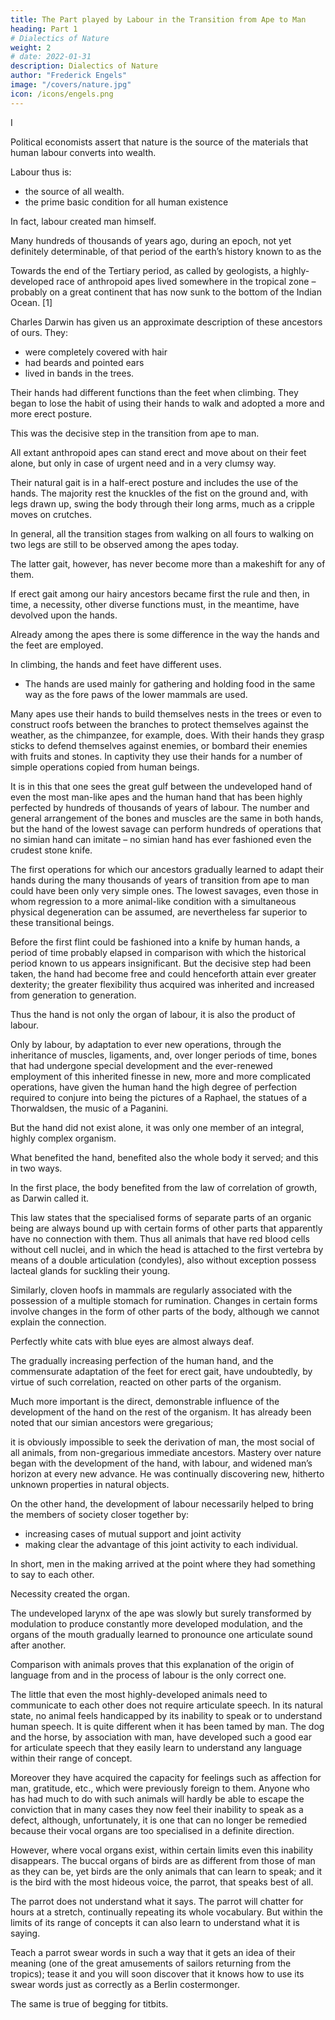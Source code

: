 ```yaml
---
title: The Part played by Labour in the Transition from Ape to Man
heading: Part 1
# Dialectics of Nature
weight: 2
# date: 2022-01-31
description: Dialectics of Nature
author: "Frederick Engels"
image: "/covers/nature.jpg"
icon: /icons/engels.png
---
```



<!-- Works of Frederick Engels 1876 -->

<!-- monkey playing
Written: in May-June 1876;
First published: in Die Neue Zeit 1895-06;
Translated: from the German by Clemens Dutt;
First published in English: by Progress Publishers, Moscow, 1934; -->

<!-- This article was intended to introduce a larger work which Engels planned to call Die drei Grundformen der Knechtschaft – Outline of the General Plan. Engels never finished it, nor even this intro, which breaks off at the end. It would be included in Dialectics of Nature. -->

I

Political economists assert that nature is the source of the materials that human labour converts into wealth.

Labour thus is:
- the source of all wealth. 
- the prime basic condition for all human existence

In fact, labour created man himself.

Many hundreds of thousands of years ago, during an epoch, not yet definitely determinable, of that period of the earth’s history known to  as the

Towards the end of the Tertiary period, as called by geologists, a highly-developed race of anthropoid apes lived somewhere in the tropical zone – probably on a great continent that has now sunk to the bottom of the Indian Ocean. [1] 

Charles Darwin has given us an approximate description of these ancestors of ours. They:
- were completely covered with hair
- had beards and pointed ears
- lived in bands in the trees.

<!-- First, owing to their way of living which meant that  -->

Their hands had different functions than the feet when climbing. They began to lose the habit of using their hands to walk and adopted a more and more erect posture. 

This was the decisive step in the transition from ape to man.

All extant anthropoid apes can stand erect and move about on their feet alone, but only in case of urgent need and in a very clumsy way. 

Their natural gait is in a half-erect posture and includes the use of the hands. The majority rest the knuckles of the fist on the ground and, with legs drawn up, swing the body through their long arms, much as a cripple moves on crutches. 

In general, all the transition stages from walking on all fours to walking on two legs are still to be observed among the apes today. 

The latter gait, however, has never become more than a makeshift for any of them.

If erect gait among our hairy ancestors became first the rule and then, in time, a necessity, other diverse functions must, in the meantime, have devolved upon the hands. 

Already among the apes there is some difference in the way the hands and the feet are employed. 

In climbing, the hands and feet have different uses. 
- The hands are used mainly for gathering and holding food in the same way as the fore paws of the lower mammals are used. 

Many apes use their hands to build themselves nests in the trees or even to construct roofs between the branches to protect themselves against the weather, as the chimpanzee, for example, does. With their hands they grasp sticks to defend themselves against enemies, or bombard their enemies with fruits and stones. In captivity they use their hands for a number of simple operations copied from human beings. 

It is in this that one sees the great gulf between the undeveloped hand of even the most man-like apes and the human hand that has been highly perfected by hundreds of thousands of years of labour. The number and general arrangement of the bones and muscles are the same in both hands, but the hand of the lowest savage can perform hundreds of operations that no simian hand can imitate – no simian hand has ever fashioned even the crudest stone knife.

The first operations for which our ancestors gradually learned to adapt their hands during the many thousands of years of transition from ape to man could have been only very simple ones. The lowest savages, even those in whom regression to a more animal-like condition with a simultaneous physical degeneration can be assumed, are nevertheless far superior to these transitional beings. 

Before the first flint could be fashioned into a knife by human hands, a period of time probably elapsed in comparison with which the historical period known to us appears insignificant. But the decisive step had been taken, the hand had become free and could henceforth attain ever greater dexterity; the greater flexibility thus acquired was inherited and increased from generation to generation.

Thus the hand is not only the organ of labour, it is also the product of labour.

Only by labour, by adaptation to ever new operations, through the inheritance of muscles, ligaments, and, over longer periods of time, bones that had undergone special development and the ever-renewed employment of this inherited finesse in new, more and more complicated operations, have given the human hand the high degree of perfection required to conjure into being the pictures of a Raphael, the statues of a Thorwaldsen, the music of a Paganini.

But the hand did not exist alone, it was only one member of an integral, highly complex organism. 

What benefited the hand, benefited also the whole body it served; and this in two ways.

In the first place, the body benefited from the law of correlation of growth, as Darwin called it. 

This law states that the specialised forms of separate parts of an organic being are always bound up with certain forms of other parts that apparently have no connection with them. Thus all animals that have red blood cells without cell nuclei, and in which the head is attached to the first vertebra by means of a double articulation (condyles), also without exception possess lacteal glands for suckling their young. 

Similarly, cloven hoofs in mammals are regularly associated with the possession of a multiple stomach for rumination. Changes in certain forms involve changes in the form of other parts of the body, although we cannot explain the connection. 

Perfectly white cats with blue eyes are almost always deaf. 

The gradually increasing perfection of the human hand, and the commensurate adaptation of the feet for erect gait, have undoubtedly, by virtue of such correlation, reacted on other parts of the organism. 

<!-- However, this action has not as yet been sufficiently investigated for us to be able to do more here than to state the fact in general terms. -->

Much more important is the direct, demonstrable influence of the development of the hand on the rest of the organism. It has already been noted that our simian ancestors were gregarious; 

it is obviously impossible to seek the derivation of man, the most social of all animals, from non-gregarious immediate ancestors. Mastery over nature began with the development of the hand, with labour, and widened man’s horizon at every new advance. He was continually discovering new, hitherto unknown properties in natural objects. 

On the other hand, the development of labour necessarily helped to bring the members of society closer together by:
- increasing cases of mutual support and joint activity
- making clear the advantage of this joint activity to each individual. 

In short, men in the making arrived at the point where they had something to say to each other. 

Necessity created the organ. 

The undeveloped larynx of the ape was slowly but surely transformed by modulation to produce constantly more developed modulation, and the organs of the mouth gradually learned to pronounce one articulate sound after another.

Comparison with animals proves that this explanation of the origin of language from and in the process of labour is the only correct one. 

The little that even the most highly-developed animals need to communicate to each other does not require articulate speech. In its natural state, no animal feels handicapped by its inability to speak or to understand human speech. It is quite different when it has been tamed by man. The dog and the horse, by association with man, have developed such a good ear for articulate speech that they easily learn to understand any language within their range of concept. 

Moreover they have acquired the capacity for feelings such as affection for man, gratitude, etc., which were previously foreign to them. Anyone who has had much to do with such animals will hardly be able to escape the conviction that in many cases they now feel their inability to speak as a defect, although, unfortunately, it is one that can no longer be remedied because their vocal organs are too specialised in a definite direction. 

However, where vocal organs exist, within certain limits even this inability disappears. The buccal organs of birds are as different from those of man as they can be, yet birds are the only animals that can learn to speak; and it is the bird with the most hideous voice, the parrot, that speaks best of all. 

The parrot does not understand what it says. <!-- It is true that for the sheer pleasure of talking and associating with human beings, --> The parrot will chatter for hours at a stretch, continually repeating its whole vocabulary. But within the limits of its range of concepts it can also learn to understand what it is saying. 

Teach a parrot swear words in such a way that it gets an idea of their meaning (one of the great amusements of sailors returning from the tropics); tease it and you will soon discover that it knows how to use its swear words just as correctly as a Berlin costermonger. 

The same is true of begging for titbits.


